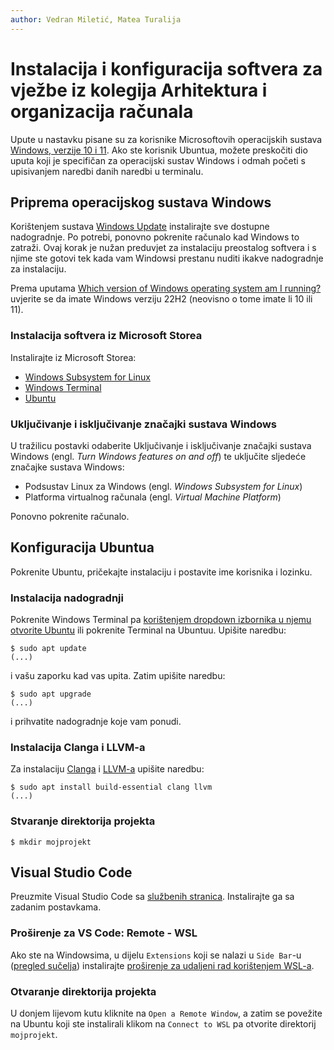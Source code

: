 ```yaml
---
author: Vedran Miletić, Matea Turalija
---
```


# Instalacija i konfiguracija softvera za vježbe iz kolegija Arhitektura i organizacija računala

Upute u nastavku pisane su za korisnike Microsoftovih operacijskih sustava [Windows, verzije 10 i 11](https://www.microsoft.com/en-us/windows). Ako ste korisnik Ubuntua, možete preskočiti dio uputa koji je specifičan za operacijski sustav Windows i odmah početi s upisivanjem naredbi danih naredbi u terminalu.

## Priprema operacijskog sustava Windows

Korištenjem sustava [Windows Update](https://support.microsoft.com/en-us/windows/update-windows-3c5ae7fc-9fb6-9af1-1984-b5e0412c556a) instalirajte sve dostupne nadogradnje. Po potrebi, ponovno pokrenite računalo kad Windows to zatraži. Ovaj korak je nužan preduvjet za instalaciju preostalog softvera i s njime ste gotovi tek kada vam Windowsi prestanu nuditi ikakve nadogradnje za instalaciju.

Prema uputama [Which version of Windows operating system am I running?](https://support.microsoft.com/en-us/windows/which-version-of-windows-operating-system-am-i-running-628bec99-476a-2c13-5296-9dd081cdd808) uvjerite se da imate Windows verziju 22H2 (neovisno o tome imate li 10 ili 11).

### Instalacija softvera iz Microsoft Storea

Instalirajte iz Microsoft Storea:

- [Windows Subsystem for Linux](https://apps.microsoft.com/store/detail/windows-subsystem-for-linux/9P9TQF7MRM4R)
- [Windows Terminal](https://apps.microsoft.com/store/detail/windows-terminal/9N0DX20HK701)
- [Ubuntu](https://apps.microsoft.com/store/detail/ubuntu/9PDXGNCFSCZV)

### Uključivanje i isključivanje značajki sustava Windows

U tražilicu postavki odaberite Uključivanje i isključivanje značajki sustava Windows (engl. *Turn Windows features on and off*) te uključite sljedeće značajke sustava Windows:

- Podsustav Linux za Windows (engl. *Windows Subsystem for Linux*)
- Platforma virtualnog računala (engl. *Virtual Machine Platform*)

Ponovno pokrenite računalo.

## Konfiguracija Ubuntua

Pokrenite Ubuntu, pričekajte instalaciju i postavite ime korisnika i lozinku.

### Instalacija nadogradnji

Pokrenite Windows Terminal pa [korištenjem dropdown izbornika u njemu otvorite Ubuntu](https://docs.microsoft.com/en-us/windows/terminal/panes) ili pokrenite Terminal na Ubuntuu. Upišite naredbu:

``` shell
$ sudo apt update
(...)
```

i vašu zaporku kad vas upita. Zatim upišite naredbu:

``` shell
$ sudo apt upgrade
(...)
```

i prihvatite nadogradnje koje vam ponudi.

### Instalacija Clanga i LLVM-a

Za instalaciju [Clanga](https://clang.llvm.org/) i [LLVM-a](https://llvm.org/) upišite naredbu:

``` shell
$ sudo apt install build-essential clang llvm
(...)
```

### Stvaranje direktorija projekta

``` shell
$ mkdir mojprojekt
```

## Visual Studio Code

Preuzmite Visual Studio Code sa [službenih stranica](https://code.visualstudio.com/). Instalirajte ga sa zadanim postavkama.

### Proširenje za VS Code: Remote - WSL

Ako ste na Windowsima, u dijelu `Extensions` koji se nalazi u `Side Bar`-u ([pregled sučelja](https://code.visualstudio.com/docs/getstarted/userinterface)) instalirajte [proširenje za udaljeni rad korištenjem WSL-a](https://code.visualstudio.com/docs/remote/wsl-tutorial).

### Otvaranje direktorija projekta

U donjem lijevom kutu kliknite na `Open a Remote Window`, a zatim se povežite na Ubuntu koji ste instalirali klikom na `Connect to WSL` pa otvorite direktorij `mojprojekt`.
